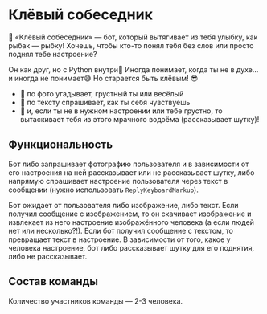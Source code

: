 # Клёвый собеседник

🤖 «Клёвый собеседник» — бот, который вытягивает из тебя улыбку, как рыбак — рыбку! Хочешь, чтобы кто-то понял тебя без слов или просто поднял тебе настроение?

Он как друг, но с Python внутри🐍 Иногда понимает, когда ты не в духе… и иногда не понимает😅 Но старается быть клёвым! 😎

- 📸 по фото угадывает, грустный ты или весёлый
- 💬 по тексту спрашивает, как ты себя чувствуешь
- 🤣 и, если ты не в нужном настроении или тебе грустно, то вытаскивает тебя из этого мрачного водоёма  (рассказывает шутку)!

## Функциональность

Бот либо запрашивает фотографию пользователя и в зависимости от его настроения на ней рассказывает или не рассказывает шутку, либо напрямую спрашивает настроение пользователя через текст в сообщении (нужно использовать `ReplyKeyboardMarkup`).

Бот ожидает от пользователя либо изображение, либо текст. Если получил сообщение с изображением, то он скачивает изображение и извлекает из него настроение изображённого человека (а если людей нет или несколько?!). Если бот получил сообщение с текстом, то превращает текст в настроение. В зависимости от того, какое у человека настроение, бот либо рассказывает шутку для его поднятия, либо не рассказывает.

## Состав команды

Количество участников команды — 2-3 человека.
